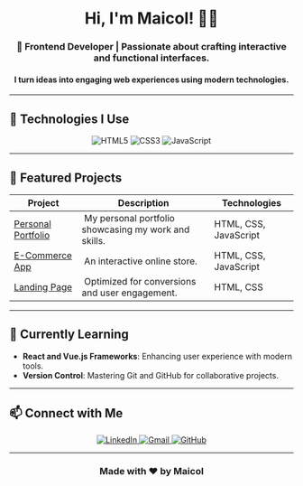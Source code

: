 

<h1 align="center">Hi, I'm Maicol! 👨‍💻</h1>
<h3 align="center">
  🚀 Frontend Developer | Passionate about crafting interactive and functional interfaces.
</h3>
<h4 align="center">
  I turn ideas into engaging web experiences using modern technologies.
</h4>

---

## 🚀 Technologies I Use
<div align="center">
  <img src="https://img.shields.io/badge/HTML5-%23E34F26.svg?style=for-the-badge&logo=html5&logoColor=white" alt="HTML5">
  <img src="https://img.shields.io/badge/CSS3-%231572B6.svg?style=for-the-badge&logo=css3&logoColor=white" alt="CSS3">
  <img src="https://img.shields.io/badge/JavaScript-%23F7DF1E.svg?style=for-the-badge&logo=javascript&logoColor=black" alt="JavaScript">
</div>

---

## 📂 Featured Projects
| Project | Description | Technologies |
|----------|-------------|-------------|
| [Personal Portfolio]() | <img src=""> My personal portfolio showcasing my work and skills. | HTML, CSS, JavaScript |
| [E-Commerce App]() | <img src=""> An interactive online store. | HTML, CSS, JavaScript |
| [Landing Page]() | <img src=""> Optimized for conversions and user engagement. | HTML, CSS |

---

## 🌱 Currently Learning
- **React and Vue.js Frameworks**: Enhancing user experience with modern tools.
- **Version Control**: Mastering Git and GitHub for collaborative projects.

---

## 📫 Connect with Me
<p align="center">
  <a href="https://www.linkedin.com/in/maicol-siachoque-77564427a/" target="_blank">
    <img src="https://img.shields.io/badge/LinkedIn-0077B5?style=for-the-badge&logo=linkedin&logoColor=white" alt="LinkedIn">
  </a>
  <a href="mdavidcubides@gmail.com" target="_blank">
    <img src="https://img.shields.io/badge/Gmail-D14836?style=for-the-badge&logo=gmail&logoColor=white" alt="Gmail">
  </a>
  <a href="https://github.com/MaicolDSC" target="_blank">
    <img src="https://img.shields.io/badge/GitHub-181717?style=for-the-badge&logo=github&logoColor=white" alt="GitHub">
  </a>
</p>

---

<h3 align="center">Made with ❤️ by Maicol</h3>


